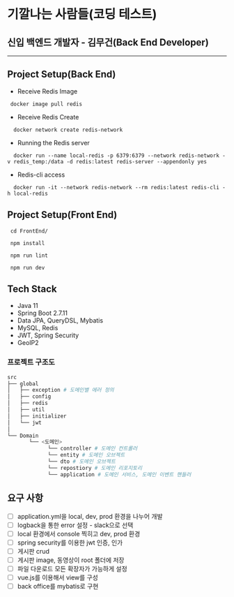 # 기깔나는 사람들(코딩 테스트)

## 신입 백엔드 개발자 - 김무건(Back End Developer)

---
## Project Setup(Back End)
- Receive Redis Image
```docker
 docker image pull redis
```
- Receive Redis Create
```docker
  docker network create redis-network
```
- Running the Redis server
```docker
  docker run --name local-redis -p 6379:6379 --network redis-network -v redis_temp:/data -d redis:latest redis-server --appendonly yes
```
- Redis-cli access
```docker
  docker run -it --network redis-network --rm redis:latest redis-cli -h local-redis
```

## Project Setup(Front End)
```npm
 cd FrontEnd/
```
```npm
 npm install
```
```npm
 npm run lint
```
```npm
 npm run dev
```

## Tech Stack
- Java 11
- Spring Boot 2.7.11
- Data JPA, QueryDSL, Mybatis
- MySQL, Redis
- JWT, Spring Security
- GeoIP2

### 프로젝트 구조도
```bash
src
├── global 
│   ├── exception # 도메인별 에러 정의
│   ├── config
│   ├── redis
│   ├── util
│   ├── initializer
│   └── jwt 
│ 
└── Domain   
       └── <도메인> 
             └── controller # 도메인 컨트롤러
             └── entity # 도메인 오브젝트
             └── dto # 도메인 오브젝트
             └── repostiory # 도메인 리포지토리
             └── application # 도메인 서비스, 도메인 이벤트 핸들러
```


## 요구 사항
-[ ]  application.yml을 local, dev, prod 환경을 나누어 개발
-[ ] logback을 통한 error 설정 - slack으로 선택
-[ ] local 환경에서 console 찍히고 dev, prod 환경
-[ ] spring security를 이용한 jwt 인증, 인가
-[ ] 게시판 crud
-[ ] 게시판 image, 동영상이 root 폴더에 저장
-[ ] 파일 다운로드 모든 확장자가 가능하게 설정
-[ ] vue.js를 이용해서 view를 구성
-[ ] back office를 mybatis로 구현
